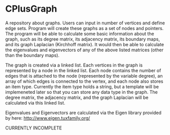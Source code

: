 # CPlusGraph 
A repository about graphs. Users can input in number of vertices and define edge sets. Program will create these graphs as a set of nodes and pointers. The program will be able to calculate some basic information about the graph, such as its degree matrix, its adjacency matrix, its boundary maps, and its graph Laplacian (Kirchhoff matrix). It would then be able to calculate the eigenvalues and eigenvectors of any of the above listed matrices (other than the boundary maps).

The graph is created via a linked list. Each vertices in the graph is represented by a node in the linked list. Each node contains the number of edges that is attached to the node (represented by the variable degree), an array of which edges is connected to the vertex, and each node also stores an item type. Currently the item type holds a string, but a template will be implemeneted later so that you can store any data type in the graph. The degree matrix, the adjacency matrix, and the graph Laplacian will be calculated via this linked list.

Eigenvalues and Eigenvectors are calculated via the Eigen library provided by here:
http://www.eigen.tuxfamily.org/

CURRENTLY INCOMPLETE
